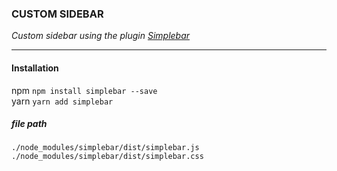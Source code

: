 ### CUSTOM SIDEBAR



*Custom sidebar using the plugin [Simplebar](https://github.com/Grsmto/simplebar)*

---

#### Installation <br>
npm `npm install simplebar --save` <br>
yarn `yarn add simplebar`

##### file path <br>
`./node_modules/simplebar/dist/simplebar.js` <br>
`./node_modules/simplebar/dist/simplebar.css`

